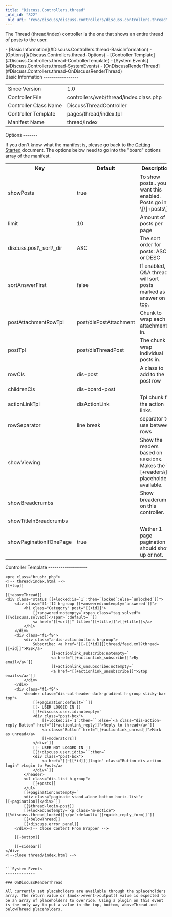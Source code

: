```yaml
---
title: "Discuss.Controllers.thread"
_old_id: "822"
_old_uri: "revo/discuss/discuss.controllers/discuss.controllers.thread"
---
```


The Thread (thread/index) controller is the one that shows an entire thread of posts to the user.

<div>- [Basic Information](#Discuss.Controllers.thread-BasicInformation)
- [Options](#Discuss.Controllers.thread-Options)
- [Controller Template](#Discuss.Controllers.thread-ControllerTemplate)
- [System Events](#Discuss.Controllers.thread-SystemEvents)
  - [OnDiscussRenderThread](#Discuss.Controllers.thread-OnDiscussRenderThread)

</div>Basic Information
-----------------

<table><tbody><tr><td>Since Version</td><td>1.0</td></tr><tr><td>Controller File</td><td>controllers/web/thread/index.class.php</td></tr><tr><td>Controller Class Name</td><td>DiscussThreadController   
</td></tr><tr><td>Controller Template</td><td>pages/thread/index.tpl</td></tr><tr><td>Manifest Name</td><td>thread/index</td></tr></tbody></table>Options
-------

If you don't know what the manifest is, please go back to the [Getting Started](/extras/revo/discuss/discuss.getting-started "Discuss.Getting Started") document. The options below need to go into the "board" options array of the manifest.

<table><tbody><tr><th>Key</th><th>Default</th><th>Description</th></tr><tr><td>showPosts   
</td><td>true</td><td>To show posts.. you'll want this enabled. Posts go into \[<span class="error">\[+posts\]</span>\]</td></tr><tr><td>limit   
</td><td>10</td><td>Amount of posts per page</td></tr><tr><td>discuss.post\_sort\_dir   
</td><td>ASC</td><td>The sort order for posts: ASC or DESC</td></tr><tr><td>sortAnswerFirst   
</td><td>false</td><td>If enabled, Q&A threads will sort posts marked as answer on top.</td></tr><tr><td>postAttachmentRowTpl   
</td><td>post/disPostAttachment</td><td>Chunk to wrap each attachment in.</td></tr><tr><td>postTpl</td><td>post/disThreadPost</td><td>The chunk to wrap individual posts in.</td></tr><tr><td>rowCls</td><td>dis-post</td><td>A class to add to the post row</td></tr><tr><td>childrenCls</td><td>dis-board-post</td><td> </td></tr><tr><td>actionLinkTpl</td><td>disActionLink</td><td>Tpl chunk for the action links.</td></tr><tr><td>rowSeparator</td><td>line break</td><td>separator to use between rows</td></tr><tr><td>showViewing</td><td> </td><td>Show the readers based on sessions. Makes the \[<span class="error">\[+readers\]</span>\] placeholder available.</td></tr><tr><td>showBreadcrumbs</td><td> </td><td>Show breadcrumbs on this controller.</td></tr><tr><td>showTitleInBreadcrumbs</td><td> </td><td> </td></tr><tr><td>showPaginationIfOnePage</td><td>true</td><td>Wether 1 page pagination should show up or not.</td></tr></tbody></table>Controller Template
-------------------

```
<pre class="brush: php">
<!-- thread/index.html -->
[[+top]]

[[+aboveThread]]
<div class="status [[+locked:is=`1`:then=`locked`:else=`unlocked`]]">
    <div class="f1-f12 h-group [[+answered:notempty=`answered`]]">
        <h1 class="Category" post="[[+id]]">
            [[+answered:notempty=`<span class="tag solved">[[%discuss.solved]]</span>`:default=``]]
            <a href="[[+url]]" title="[[+title]]">[[+title]]</a>
        </h1>
    </div>
    <div class="f1-f9">
        <div class="a-dis-actionbuttons h-group">
            Subscribe: <a href="[[~[[*id]]]]thread/feed.xml?thread=[[+id]]">RSS</a>
                    [[+actionlink_subscribe:notempty=`
                    <a href="[[+actionlink_subscribe]]">By email</a>`]]
                    [[+actionlink_unsubscribe:notempty=`
                    <a href="[[+actionlink_unsubscribe]]">Stop emails</a>`]]
        </div>
    </div>
    <div class="f1-f9">
        <header class="dis-cat-header dark-gradient h-group sticky-bar top">
            [[+pagination:default=``]]
            [[- USER LOGGED IN ]]
            [[!+discuss.user.id:notempty=`
            <div class="post-box">
                [[+locked:is=`1`:then=``:else=`<a class="dis-action-reply Button" href="[[+actionlink_reply]]">Reply to thread</a>`]]
                <a class="Button" href="[[+actionlink_unread]]">Mark as unread</a>
                [[+moderators]]
            </div>`]]
            [[- USER NOT LOGGED IN ]]
            [[!+discuss.user.id:is=``:then=`
            <div class="post-box">
                <a href="[[~[[*id]]]]login" class="Button dis-action-login" >Login to Post</a>
            </div>`]]
        </header>
        <ul class="dis-list h-group">
            [[+posts]]
        </ul>
        [[+pagination:notempty=`
        <div class="paginate stand-alone bottom horiz-list">[[+pagination]]</div>`]]
        [[$thread-login-post]]
        [[+locked:notempty=`<p class="m-notice">[[%discuss.thread_locked]]</p>`:default=`[[+quick_reply_form]]`]]
        [[+belowThread]]
        [[+discuss.error_panel]]
    </div><!-- Close Content From Wrapper -->

    [[+bottom]]

    [[+sidebar]]
</div>
<!--close thread/index.html -->


```System Events
-------------

### OnDiscussRenderThread

All currently set placeholders are available through the $placeholders array. The return value or $modx->event->output() value is expected to be an array of placeholders to override. Using a plugin on this event is the only way to put a value in the top, bottom, aboveThread and belowThread placeholders.